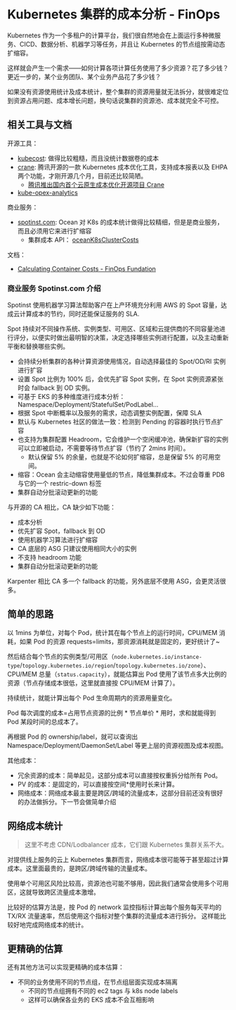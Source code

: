 # Kubernetes 集群的成本分析 - FinOps

Kubernetes 作为一个多租户的计算平台，我们很自然地会在上面运行多种微服务、CICD、数据分析、机器学习等任务，并且让 Kubernetes 的节点组按需动态扩缩容。

这样就会产生一个需求——如何计算各项计算任务使用了多少资源？花了多少钱？
更近一步的，某个业务团队、某个业务产品花了多少钱？

如果没有资源使用统计及成本统计，整个集群的资源用量就无法拆分，就很难定位到资源占用问题、成本增长问题，换句话说集群的资源池、成本就完全不可控。


## 相关工具与文档

开源工具：
- [kubecost](https://github.com/kubecost/cost-model): 做得比较粗糙，而且没统计数据卷的成本
- [crane](https://github.com/gocrane/crane): 腾讯开源的一款 Kubernetes 成本优化工具，支持成本报表以及 EHPA 两个功能，才刚开源几个月，目前还比较简陋。
  - [腾讯推出国内首个云原生成本优化开源项目 Crane](https://cloud.tencent.com/developer/article/1960014)
- [kube-opex-analytics](https://github.com/rchakode/kube-opex-analytics)

商业服务：
- [spotinst.com](spotinst.com): Ocean 对 K8s 的成本统计做得比较精细，但是是商业服务，而且必须用它来进行扩缩容
    - 集群成本 API： [oceanK8sClusterCosts](https://docs.spot.io/api/#operation/oceanK8sClusterCosts)


文档：

- [Calculating Container Costs - FinOps Fundation](https://www.finops.org/projects/calculating-container-costs/)

### 商业服务 Spotinst.com 介绍

Spotinst 使用机器学习算法帮助客户在上产环境充分利用 AWS 的 Spot 容量，达成云计算成本的节约，同时还能保证服务的 SLA.

Spot 持续对不同操作系统、实例类型、可用区、区域和云提供商的不同容量池进行评分，以便实时做出最明智的决策，决定选择哪些实例进行配置，以及主动重新平衡和替换哪些实例。

- 会持续分析集群的各种计算资源使用情况，自动选择最佳的 Spot/OD/RI 实例进行扩容
- 设置 Spot 比例为 100% 后，会优先扩容 Spot 实例，在 Spot 实例资源紧张时会 fallback 到 OD 实例。
- 可基于 EKS 的多种维度进行成本分析：Namespace/Deployment/StatefulSet/PodLabel...
- 根据 Spot 中断概率以及服务的需求，动态调整实例配置，保障 SLA
- 默认与 Kubernetes 社区的做法一致：检测到 Pending 的容器时执行节点扩容
- 也支持为集群配置 Headroom，它会维护一个空闲缓冲池，确保新扩容的实例可以立即被启动，不需要等待节点扩容（节约了 2mins 时间）。
  - 默认保留 5% 的余量，也就是不论如何扩缩容，总是保留 5% 的可用空间。
- 缩容：Ocean 会主动缩容使用量低的节点，降低集群成本。不过会尊重 PDB 与它的一个 restric-down 标签
- 集群自动分批滚动更新的功能

与开源的 CA 相比，CA 缺少如下功能：

- 成本分析
- 优先扩容 Spot，fallback 到 OD
- 使用机器学习算法进行扩缩容
- CA 底层的 ASG 只建议使用相同大小的实例
- 不支持 headroom 功能
- 集群自动分批滚动更新的功能

Karpenter 相比 CA 多一个 fallback 的功能，另外底层不使用 ASG，会更灵活很多。

## 简单的思路

以 1mins 为单位，对每个 Pod，统计其在每个节点上的运行时间，CPU/MEM 消耗，如果 Pod 的资源 requests=limits，那资源消耗就是固定的，更好统计了~

然后结合每个节点的实例类型/可用区（`node.kubernetes.io/instance-type`/`topology.kubernetes.io/region`/`topology.kubernetes.io/zone`）、CPU/MEM 总量（`status.capacity`），就能估算出 Pod 使用了该节点多大比例的资源（节点存储成本很低，这里就直接按 CPU/MEM 计算了）。

持续统计，就能计算出每个 Pod 生命周期内的资源用量变化。

Pod 每次调度的成本=占用节点资源的比例 * 节点单价 * 用时，求和就能得到 Pod 某段时间的总成本了。

再根据 Pod 的 ownership/label，就可以查询出 Namespace/Deployment/DaemonSet/Label 等更上层的资源视图及成本视图。


其他成本：
- 冗余资源的成本：简单起见，这部分成本可以直接按权重拆分给所有 Pod。
- PV 的成本：是固定的，可以直接按空间*使用时长来计算。
- 网络成本：网络成本最主要是跨区/跨域的流量成本，这部分目前还没有很好的办法做拆分。下一节会做简单介绍


## 网络成本统计

>这里不考虑 CDN/Lodbalancer 成本，它们跟 Kubernetes 集群关系不大。

对提供线上服务的云上 Kubernetes 集群而言，网络成本很可能等于甚至超过计算成本。这里面最贵的，是跨区/跨域传输的流量成本。

使用单个可用区风险比较高，资源池也可能不够用，因此我们通常会使用多个可用区，这就导致跨区流量成本激增。

比较好的估算方法是，按 Pod 的 network 监控指标计算出每个服务每天平均的 TX/RX 流量速率，然后使用这个指标对整个集群的流量成本进行拆分。
这样能比较好地完成网络成本的统计。


## 更精确的估算

还有其他方法可以实现更精确的成本估算：

- 不同的业务使用不同的节点组，在节点组层面实现成本隔离
  - 不同的节点组拥有不同的 ec2 tags 与 k8s node labels
  - 这样可以确保各业务的 EKS 成本不会互相影响

